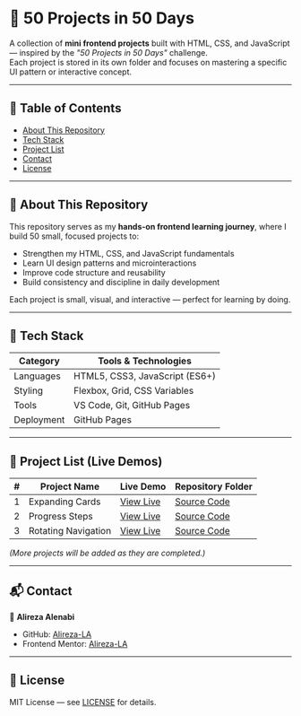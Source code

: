 # 🧪 50 Projects in 50 Days

A collection of **mini frontend projects** built with HTML, CSS, and JavaScript — inspired by the *"50 Projects in 50 Days"* challenge.  
Each project is stored in its own folder and focuses on mastering a specific UI pattern or interactive concept.

---

## 🧭 Table of Contents

- [About This Repository](#about-this-repository)
- [Tech Stack](#tech-stack)
- [Project List](#project-list)
- [Contact](#contact)
- [License](#license)

---

## 🧩 About This Repository

This repository serves as my **hands-on frontend learning journey**, where I build 50 small, focused projects to:
- Strengthen my HTML, CSS, and JavaScript fundamentals  
- Learn UI design patterns and microinteractions  
- Improve code structure and reusability  
- Build consistency and discipline in daily development  

Each project is small, visual, and interactive — perfect for learning by doing.

---

## 🧰 Tech Stack

| Category | Tools & Technologies |
|-----------|---------------------|
| Languages | HTML5, CSS3, JavaScript (ES6+) |
| Styling   | Flexbox, Grid, CSS Variables |
| Tools     | VS Code, Git, GitHub Pages |
| Deployment | GitHub Pages |

---

## 🧱 Project List (Live Demos)

| #  | Project Name          | Live Demo | Repository Folder |
|----|------------------------|-----------|-------------------|
| 1  | Expanding Cards        | [View Live](https://alireza-la.github.io/50_Projects_50_Days/01-Expanding-Cards/) | [Source Code](https://github.com/Alireza-LA/50_Projects_50_Days/tree/main/01-Expanding-Cards) |
| 2  | Progress Steps         | [View Live](https://alireza-la.github.io/50_Projects_50_Days/02-Progress-Steps/)  | [Source Code](https://github.com/Alireza-LA/50_Projects_50_Days/tree/main/02-Progress-Steps) |
| 3  | Rotating Navigation    | [View Live](https://alireza-la.github.io/50_Projects_50_Days/03-Rotating-Navigation/) | [Source Code](https://github.com/Alireza-LA/50_Projects_50_Days/tree/main/03-Rotating-Navigation) |

*(More projects will be added as they are completed.)*

---

## 📬 Contact

👤 **Alireza Alenabi**  
- GitHub: [Alireza-LA](https://github.com/Alireza-LA)  
- Frontend Mentor: [Alireza-LA](https://www.frontendmentor.io/profile/Alireza-LA)

---

## 📄 License

MIT License — see [LICENSE](https://github.com/Alireza-LA/50_Projects_50_Days/blob/main/LICENSE) for details.
